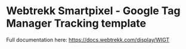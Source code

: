 # Webtrekk Smartpixel - Google Tag Manager Tracking template

Full documentation here: https://docs.webtrekk.com/display/WIGT
